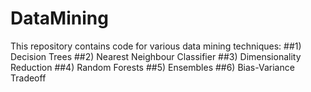 # DataMining
This repository contains code for various data mining techniques:
##1) Decision Trees
##2) Nearest Neighbour Classifier
##3) Dimensionality Reduction
##4) Random Forests
##5) Ensembles
##6) Bias-Variance Tradeoff
